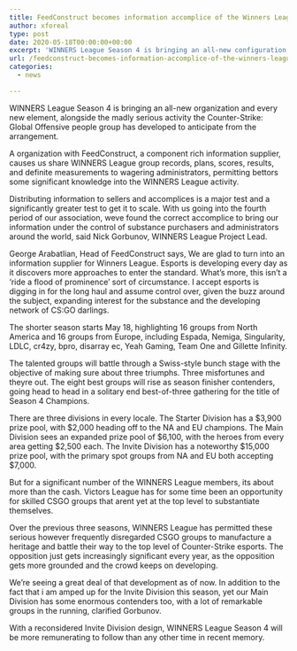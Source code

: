 ```yaml
---
title: FeedConstruct becomes information accomplice of the Winners League
author: xforeal 
type: post
date: 2020-05-18T00:00:00+00:00
excerpt: 'WINNERS League Season 4 is bringing an all-new configuration and every single new component, alongside the madly serious activity the Counter-Strike: Global Offensive people group has developed to anticipate from the series '
url: /feedconstruct-becomes-information-accomplice-of-the-winners-league/
categories:
  - news

---
```

WINNERS League Season 4 is bringing an all-new organization and every new element, alongside the madly serious activity the Counter-Strike: Global Offensive people group has developed to anticipate from the arrangement. 

A organization with FeedConstruct, a component rich information supplier, causes us share WINNERS League group records, plans, scores, results, and definite measurements to wagering administrators, permitting bettors some significant knowledge into the WINNERS League activity. 

Distributing information to sellers and accomplices is a major test and a significantly greater test to get it to scale. With us going into the fourth period of our association, weve found the correct accomplice to bring our information under the control of substance purchasers and administrators around the world, said Nick Gorbunov, WINNERS League Project Lead. 

George Arabatlian, Head of FeedConstruct says, We are glad to turn into an information supplier for Winners League. Esports is developing every day as it discovers more approaches to enter the standard. What&#8217;s more, this isn&#8217;t a &#8216;ride a flood of prominence&#8217; sort of circumstance. I accept esports is digging in for the long haul and assume control over, given the buzz around the subject, expanding interest for the substance and the developing network of CS:GO darlings. 

The shorter season starts May 18, highlighting 16 groups from North America and 16 groups from Europe, including Espada, Nemiga, Singularity, LDLC, cr4zy, bpro, disarray ec, Yeah Gaming, Team One and Gillette Infinity. 

The talented groups will battle through a Swiss-style bunch stage with the objective of making sure about three triumphs. Three misfortunes and theyre out. The eight best groups will rise as season finisher contenders, going head to head in a solitary end best-of-three gathering for the title of Season 4 Champions. 

There are three divisions in every locale. The Starter Division has a $3,900 prize pool, with $2,000 heading off to the NA and EU champions. The Main Division sees an expanded prize pool of $6,100, with the heroes from every area getting $2,500 each. The Invite Division has a noteworthy $15,000 prize pool, with the primary spot groups from NA and EU both accepting $7,000. 

But for a significant number of the WINNERS League members, its about more than the cash. Victors League has for some time been an opportunity for skilled CSGO groups that arent yet at the top level to substantiate themselves. 

Over the previous three seasons, WINNERS League has permitted these serious however frequently disregarded CSGO groups to manufacture a heritage and battle their way to the top level of Counter-Strike esports. The opposition just gets increasingly significant every year, as the opposition gets more grounded and the crowd keeps on developing. 

We&#8217;re seeing a great deal of that development as of now. In addition to the fact that i am amped up for the Invite Division this season, yet our Main Division has some enormous contenders too, with a lot of remarkable groups in the running, clarified Gorbunov. 

With a reconsidered Invite Division design, WINNERS League Season 4 will be more remunerating to follow than any other time in recent memory.